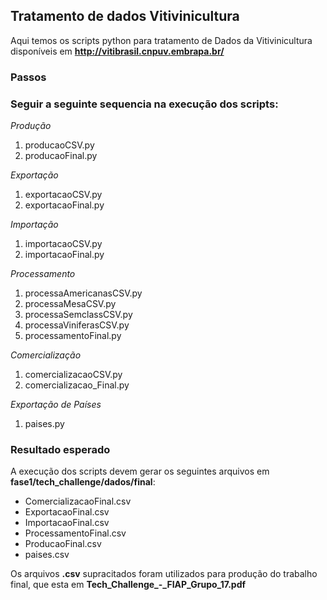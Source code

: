 ## Tratamento de dados Vitivinicultura
Aqui temos os scripts python para tratamento de Dados da Vitivinicultura disponíveis em **http://vitibrasil.cnpuv.embrapa.br/**


### Passos 
### Seguir a seguinte sequencia na execução dos scripts:

*Produção*
1. producaoCSV.py
2. producaoFinal.py

*Exportação*
1. exportacaoCSV.py
2. exportacaoFinal.py

*Importação*
1. importacaoCSV.py
2. importacaoFinal.py

*Processamento*
1. processaAmericanasCSV.py
2. processaMesaCSV.py
3. processaSemclassCSV.py
4. processaViniferasCSV.py
5. processamentoFinal.py

*Comercialização*
1. comercializacaoCSV.py
2. comercializacao_Final.py

*Exportação de Países*
1. paises.py

### Resultado esperado
A execução dos scripts devem gerar os seguintes arquivos em **fase1/tech_challenge/dados/final**:
- ComercializacaoFinal.csv
- ExportacaoFinal.csv
- ImportacaoFinal.csv
- ProcessamentoFinal.csv
- ProducaoFinal.csv
- paises.csv

Os arquivos **.csv** supracitados foram utilizados para produção do trabalho final, que esta em **Tech_Challenge_-_FIAP_Grupo_17.pdf**